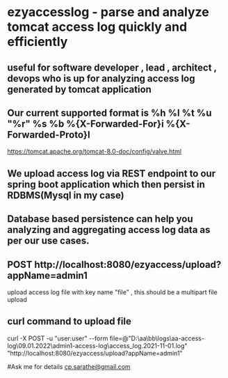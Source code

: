 # ezyaccesslog - parse and analyze tomcat access log quickly and efficiently

## useful for software developer , lead , architect , devops who is up for analyzing access log generated by tomcat application

## Our current supported format is %h %l %t %u "%r" %s %b %{X-Forwarded-For}i %{X-Forwarded-Proto}I
  https://tomcat.apache.org/tomcat-8.0-doc/config/valve.html

## We upload access log via REST endpoint to our spring boot application which then persist in RDBMS(Mysql in my case)

## Database based persistence can help you analyzing and aggregating access log data as per our use cases.

## POST http://localhost:8080/ezyaccess/upload?appName=admin1
upload access log file with key name "file" , this should be a multipart file upload

## curl command to upload file
curl -X POST -u "user:user" --form file=@"D:\aa\bb\logs\aa-access-log\09.01.2022\admin1-access-log\access_log.2021-11-01.log" "http://localhost:8080/ezyaccess/upload?appName=admin1"

#Ask me for details cp.sarathe@gmail.com